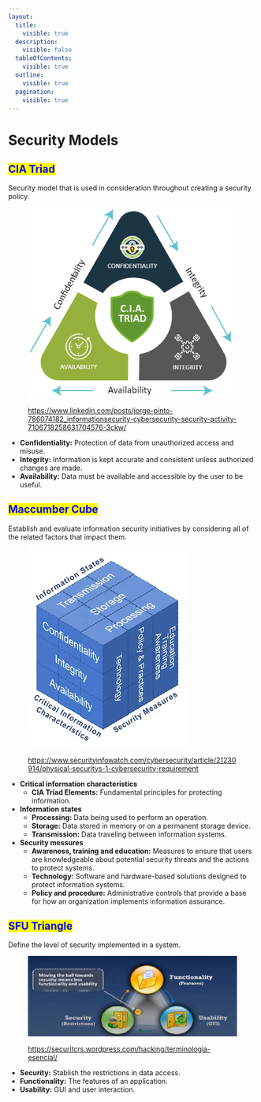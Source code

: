 ```yaml
---
layout:
  title:
    visible: true
  description:
    visible: false
  tableOfContents:
    visible: true
  outline:
    visible: true
  pagination:
    visible: true
---
```


# Security Models

## <mark style="color:blue;">**CIA Triad**</mark>

Security model that is used in consideration throughout creating a security policy.

<figure><img src="../.gitbook/assets/image (1).png" alt=""><figcaption><p><a href="https://www.linkedin.com/posts/jorge-pinto-786074182_informationsecurity-cybersecurity-security-activity-7106718258631704576-3ckw/">https://www.linkedin.com/posts/jorge-pinto-786074182_informationsecurity-cybersecurity-security-activity-7106718258631704576-3ckw/</a></p></figcaption></figure>

* **Confidentiality:** Protection of data from unauthorized access and misuse.
* **Integrity:** Information is kept accurate and consistent unless authorized changes are made.
* **Availability:** Data must be available and accessible by the user to be useful.



## <mark style="color:blue;">**Maccumber Cube**</mark>

Establish and evaluate information security initiatives by considering all of the related factors that impact them.

<figure><img src="../.gitbook/assets/image (3).png" alt=""><figcaption><p><a href="https://www.securityinfowatch.com/cybersecurity/article/21230914/physical-securitys-1-cybersecurity-requirement">https://www.securityinfowatch.com/cybersecurity/article/21230914/physical-securitys-1-cybersecurity-requirement</a></p></figcaption></figure>

* **Critical information characteristics**
  * **CIA Triad Elements:** Fundamental principles for protecting information.
* **Information states**
  * **Processing:** Data being used to perform an operation.
  * **Storage:** Data stored in memory or on a permanent storage device.
  * **Transmission:** Data traveling between information systems.
* **Security messures**
  * **Awareness, training and education:** Measures to ensure that users are knowledgeable about potential security threats and the actions to protect systems.
  * **Technology:** Software and hardware-based solutions designed to protect information systems.
  * **Policy and procedure:** Administrative controls that provide a base for how an organization implements information assurance.



## <mark style="color:blue;">**SFU Triangle**</mark>

Define the level of security implemented in a system.

<figure><img src="../.gitbook/assets/image (2).png" alt=""><figcaption><p><a href="https://securitcrs.wordpress.com/hacking/terminologia-esencial/">https://securitcrs.wordpress.com/hacking/terminologia-esencial/</a></p></figcaption></figure>

* **Security:** Stablish the restrictions in data access.
* **Functionality:** The features of an application.
* **Usability:** GUI and user interaction.

